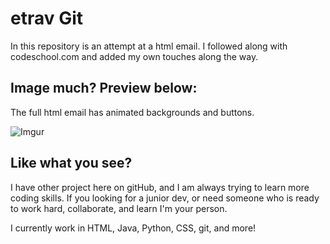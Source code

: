 # etrav Git
In this repository is an attempt at a html email. I followed along with codeschool.com and added my own touches along the way.

## Image much? Preview below:
The full html email has animated backgrounds and buttons.

![Imgur](https://i.imgur.com/WhAnyWf.png)

## Like what you see?
I have other project here on gitHub, and I am always trying to learn more coding skills. 
If you looking for a junior dev, or need someone who is ready to work hard, collaborate, and learn I'm your person.

I currently work in HTML, Java, Python, CSS, git, and more!

